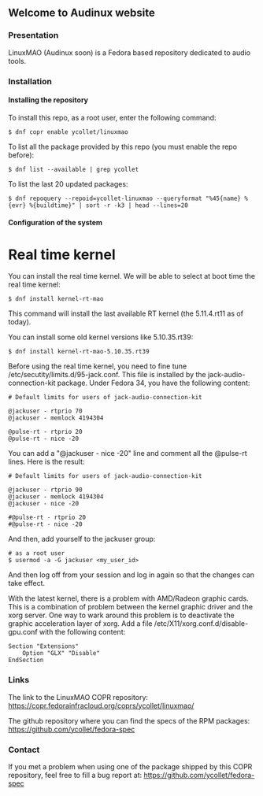 ## Welcome to Audinux website

### Presentation

LinuxMAO (Audinux soon) is a Fedora based repository dedicated to audio tools.

### Installation

#### Installing the repository

To install this repo, as a root user, enter the following command:
```
$ dnf copr enable ycollet/linuxmao
```
To list all the package provided by this repo (you must enable the repo before):
```
$ dnf list --available | grep ycollet
```
To list the last 20 updated packages:
```
$ dnf repoquery --repoid=ycollet-linuxmao --queryformat "%45{name} %{evr} %{buildtime}" | sort -r -k3 | head --lines=20
```

#### Configuration of the system

# Real time kernel

You can install the real time kernel. We will be able to select at boot time the real time kernel:
```
$ dnf install kernel-rt-mao
```
This command will install the last available RT kernel (the 5.11.4.rt11 as of today).

You can install some old kernel versions like 5.10.35.rt39:
```
$ dnf install kernel-rt-mao-5.10.35.rt39
```

Before using the real time kernel, you need to fine tune /etc/secutity/limits.d/95-jack.conf.
This file is installed by the jack-audio-connection-kit package.
Under Fedora 34, you have the following content:
```
# Default limits for users of jack-audio-connection-kit

@jackuser - rtprio 70
@jackuser - memlock 4194304

@pulse-rt - rtprio 20
@pulse-rt - nice -20
```

You can add a "@jackuser - nice -20" line and comment all the @pulse-rt lines. Here is the result:
```
# Default limits for users of jack-audio-connection-kit

@jackuser - rtprio 90
@jackuser - memlock 4194304
@jackuser - nice -20

#@pulse-rt - rtprio 20
#@pulse-rt - nice -20
```

And then, add yourself to the jackuser group:
```
# as a root user
$ usermod -a -G jackuser <my_user_id>
```

And then log off from your session and log in again so that the changes can take effect.

With the latest kernel, there is a problem with AMD/Radeon graphic cards. This is a combination of problem between the kernel graphic driver and the xorg server.
One way to wark around this problem is to deactivate the graphic acceleration layer of xorg.
Add a file  /etc/X11/xorg.conf.d/disable-gpu.conf with the following content:
```
Section "Extensions"
    Option "GLX" "Disable"
EndSection
```

### Links

The link to the LinuxMAO COPR repository:
https://copr.fedorainfracloud.org/coprs/ycollet/linuxmao/

The github repository where you can find the specs of the RPM packages:
https://github.com/ycollet/fedora-spec

### Contact

If you met a problem when using one of the package shipped by this COPR repository, feel free to fill a bug report at:
https://github.com/ycollet/fedora-spec
